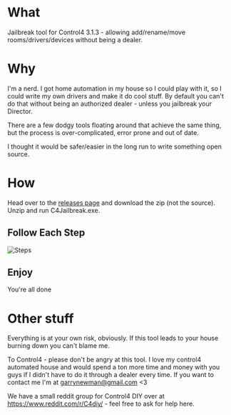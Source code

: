 # What

Jailbreak tool for Control4 3.1.3 - allowing add/rename/move rooms/drivers/devices without being a dealer.

# Why

I'm a nerd. I got home automation in my house so I could play with it, so I could write my own drivers and make it do cool stuff. By default you can't do that without being an authorized dealer - unless you jailbreak your Director.

There are a few dodgy tools floating around that achieve the same thing, but the process is over-complicated, error prone and out of date.

I thought it would be safer/easier in the long run to write something open source.

# How

Head over to the [releases page](https://github.com/garrynewman/Control4.Jailbreak/releases) and download the zip (not the source). Unzip and run C4Jailbreak.exe.

## Follow Each Step

![Steps](https://files.facepunch.com/garry/addd62d9-6d02-4030-b0ff-788e01fdec67.png)

## Enjoy

You're all done

# Other stuff

Everything is at your own risk, obviously. If this tool leads to your house burning down you can't blame me.

To Control4 - please don't be angry at this tool. I love my control4 automated house and would spend a ton more time and money with you guys if I didn't have to do it through a dealer every time. If you want to contact me I'm at garrynewman@gmail.com <3

We have a small reddit group for Control4 DIY over at https://www.reddit.com/r/C4diy/ - feel free to ask for help here.
